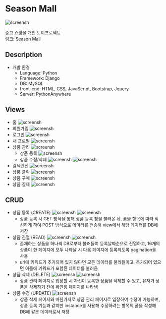 # Season Mall  
![screensh](./media/uploads/seasonmall_logo.png)



중고 쇼핑몰 개인 토이프로젝트  
링크: [Season Mall](http://wyndday.pythonanywhere.com/SeasonMall/)


## Description  
+ 개발 환경
  - Language: Python
  - Framework: Django
  - DB: MySQL
  - front-end: HTML, CSS, JavaScript, Bootstrap, Jquery
  - Server: PythonAnywhere
## Views  
+ 홈
  ![screensh](./screenshot/sc%20(1).png)
+ 회원가입
  ![screensh](./screenshot/sc%20(3).png)
+ 로그인
  ![screensh](./screenshot/sc%20(2).png)
+ 내 프로필
  ![screensh](./screenshot/sc%20(19).png)
+ 상품 관리
  ![screensh](./screenshot/sc%20(4).png)
  + 상품 등록
    ![screensh](./screenshot/sc%20(5).png)
  + 상품 수정/삭제
    ![screensh](./screenshot/sc%20(6).png)
    ![screensh](./screenshot/sc%20(7).png)
+ 검색엔진
  ![screensh](./screenshot/sc%20(10).png)
+ 상품 클릭
  ![screensh](./screenshot/sc%20(12).png)
+ 상품 구매
  ![screensh](./screenshot/sc%20(13).png)
+ 상품 결제
  ![screensh](./screenshot/sc%20(20).png)
## CRUD  
+ 상품 등록 (CREATE)
  ![screensh](./screenshot/addition.PNG)
  ![screensh](./screenshot/addition_view.PNG)
  - 상품 등록 시 GET 방식을 통해 상품 등록 창을 불러온 뒤, 폼을 항목에 따라 작성하게 하여 POST 방식으로 데이터를 전송해 view에서 해당 데이터를 DB에 저장
+ 상품 진열 (READ)
  ![screensh](./screenshot/read.PNG)
  ![screensh](./screenshot/read_view.PNG)
  - 존재하는 상품을 하나씩 DB로부터 불러들여 등록날짜순으로 진열하고, 16개의 상품이 한 페이지에 모두 나타날 시 다음 페이지에 등록되도록 pagination을 사용
  - url에 키워드가 추가되어 있지 않다면 모든 데이터를 불러들이고, 추가되어 있으면 이름에 키워드가 포함된 데이터를 불러옴
+ 상품 삭제 (DELETE)
  ![screensh](./screenshot/deletion.PNG)
  ![screensh](./screenshot/deletion_view.PNG)
  - 상품 관리 페이지로 입장할 시 자신이 등록한 상품을 삭제할 수 있고, 유저가 상품을 삭제하기 전에 확인용 페이지를 나타냄
+ 상품 수정 (UPDATE)
  ![screensh](./screenshot/modification.PNG)
  - 상품 삭제 페이지와 마찬가지로 상품 관리 페이지로 입장하여 수정이 가능하며, 상품 등록 기능과 같지만 instance를 사용해 수정하려는 항목의 폼을 작성해 DB에 같은 데이터로서 저장